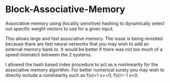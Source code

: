 # Block-Associative-Memory
Associative memory using (locality sensitive) hashing to dynamically select out specific weight vectors to use for a given input.

This allows large and fast associative memory. The issue is being revisited because there are fast neural networks that you may wish to add an external memory bank to. It would be better if there was not too much of a speed mismatch between the 2 systems.

I allowed the hash based index procedure to act as a nonlinearity for the associative memory algorithm. For better numerical surety you may wish to directly include a nonlinearity such as f(x)=1 x>=0, f(x)=-1 x<0.

